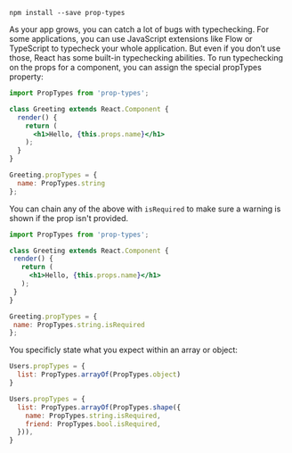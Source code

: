`npm install --save prop-types`

As your app grows, you can catch a lot of bugs with typechecking. For some applications, you can use JavaScript extensions like Flow or TypeScript to typecheck your whole application. But even if you don’t use those, React has some built-in typechecking abilities. To run typechecking on the props for a component, you can assign the special propTypes property:

```jsx
import PropTypes from 'prop-types';

class Greeting extends React.Component {
  render() {
    return (
      <h1>Hello, {this.props.name}</h1>
    );
  }
}

Greeting.propTypes = {
  name: PropTypes.string
};
```

 You can chain any of the above with `isRequired` to make sure a warning is shown if the prop isn't provided.
 
 
 ```jsx
import PropTypes from 'prop-types';

class Greeting extends React.Component {
  render() {
    return (
      <h1>Hello, {this.props.name}</h1>
    );
  }
}

Greeting.propTypes = {
  name: PropTypes.string.isRequired
};
```
You specificly state what you expect within an array or object: 
```jsx
Users.propTypes = {
  list: PropTypes.arrayOf(PropTypes.object)
}
```
```jsx
Users.propTypes = {
  list: PropTypes.arrayOf(PropTypes.shape({
    name: PropTypes.string.isRequired,
    friend: PropTypes.bool.isRequired,
  })),
}
```

